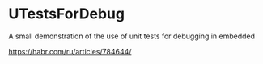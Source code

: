 # UTestsForDebug
A small demonstration of the use of unit tests for debugging in embedded

https://habr.com/ru/articles/784644/
